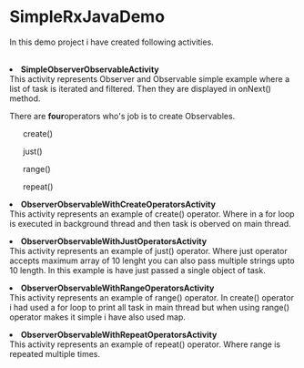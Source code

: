 # SimpleRxJavaDemo
In this demo project i have created following activities.
<br><br>

<b><LI>SimpleObserverObservableActivity</b><br>
This activity represents Observer and Observable simple example where a list of task is iterated and filtered.
Then they are displayed in onNext() method.
</LI>

There are <b>four</b>operators who's job is to create Observables.
<OL>create()</OL>
<OL>just()</OL>
<OL>range()</OL>
<OL>repeat()</OL>

<b><LI>ObserverObservableWithCreateOperatorsActivity</b><br>
This activity represents an example of create() operator.
Where in a for loop is executed in background thread and then task is oberved on main thread.
</LI>

<b><LI>ObserverObservableWithJustOperatorsActivity</b><br>
This activity represents an example of just() operator.
 Where just operator accepts maximum array of 10 lenght you can also pass multiple strings upto 10 length.
 In this example is have just passed a single object of task.
</LI>

<b><LI>ObserverObservableWithRangeOperatorsActivity</b><br>
This activity represents an example of range() operator.
 In create() operator i had used a for loop to print all task in main thread but when using range() operator makes it simple i have also used map.</LI>

<b><LI>ObserverObservableWithRepeatOperatorsActivity</b><br>
This activity represents an example of repeat() operator.
Where range is repeated multiple times.
</LI>
